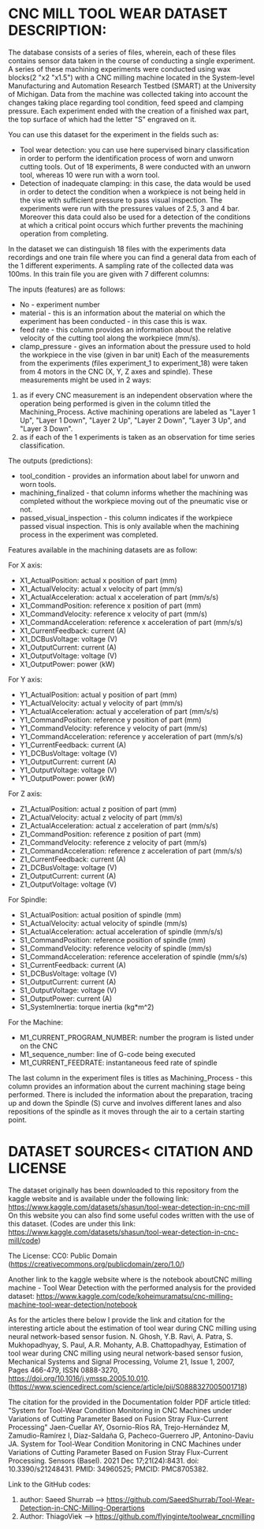 # CNC MILL TOOL WEAR DATASET DESCRIPTION:

The database consists of a series of files, wherein, each of these files contains sensor data taken in the course of conducting a single experiment.
A series of these machining experiments were conducted using wax blocks(2 "x2 "x1.5") with a CNC milling machine located in the System-level Manufacturing and Automation Research Testbed (SMART) at the University of Michigan.
Data from the machine was collected taking into account the changes taking place regarding tool condition, feed speed and clamping pressure.
Each experiment ended with the creation of a finished wax part, the top surface of which had the letter "S" engraved on it.

You can use this dataset for the experiment in the fields such as:
- Tool wear detection: you can use here supervised binary classification in order to perform the identification process of worn and unworn cutting tools.  Out of 18 experiments, 8 were conducted with an unworn tool, whereas 10 were run with a worn tool.
- Detection of inadequate clamping: in this case, the data would be used in order to detect the condition when a workpiece is not being held in the vise with sufficient pressure to pass visual inspection. The experiments were run with the pressures values of 2.5, 3 and 4 bar. Moreover this data could also be used for a detection of the conditions at which a critical point occurs which further prevents the machining operation from completing.


In the dataset we can distinguish 18 files with the experiments data recordings and one train file where you can find a general data from each of the 1 different experiments. A sampling rate of the collected data was 100ms.
In this train file you are given with 7 different columns:

The inputs (features) are as follows:
* No - experiment number 
* material - this is an information about the material on which the experiment has been conducted - in this case this is wax.
* feed rate - this column provides an information about the relative velocity of the cutting tool along the workpiece (mm/s).
* clamp_pressure - gives an information about the pressure used to hold the workpiece in the vise (given in bar unit)
Each of the measurements from the experiments (files experiment_1 to experiment_18) were taken from 4 motors in the CNC (X, Y, Z axes and spindle). 
These measurements might be used in 2 ways:
1) as if every CNC measurement is an independent observation where the operation being performed is given in the column titled the Machining_Process. Active machining operations are labeled as "Layer 1 Up", "Layer 1 Down", "Layer 2 Up", "Layer 2 Down", "Layer 3 Up", and "Layer 3 Down". 
2) as if each of the 1 experiments is taken as an observation for time series classification.

The outputs (predictions):
* tool_condition - provides an information about label for unworn and worn tools.
* machining_finalized - that column informs whether the machining was completed without the workpiece moving out of the pneumatic vise or not.
* passed_visual_inspection - this column indicates if the workpiece passed visual inspection. This is only available when the machining process in the experiment was completed.


Features available in the machining datasets are as follow:

For X axis:
* X1_ActualPosition: actual x position of part (mm)
* X1_ActualVelocity: actual x velocity of part (mm/s)
* X1_ActualAcceleration: actual x acceleration of part (mm/s/s)
* X1_CommandPosition: reference x position of part (mm)
* X1_CommandVelocity: reference x velocity of part (mm/s)
* X1_CommandAcceleration: reference x acceleration of part (mm/s/s)
* X1_CurrentFeedback: current (A)
* X1_DCBusVoltage: voltage (V)
* X1_OutputCurrent: current (A)
* X1_OutputVoltage: voltage (V)
* X1_OutputPower: power (kW)

For Y axis:
* Y1_ActualPosition: actual y position of part (mm)
* Y1_ActualVelocity: actual y velocity of part (mm/s)
* Y1_ActualAcceleration: actual y acceleration of part (mm/s/s)
* Y1_CommandPosition: reference y position of part (mm)
* Y1_CommandVelocity: reference y velocity of part (mm/s)
* Y1_CommandAcceleration: reference y acceleration of part (mm/s/s)
* Y1_CurrentFeedback: current (A)
* Y1_DCBusVoltage: voltage (V)
* Y1_OutputCurrent: current (A)
* Y1_OutputVoltage: voltage (V)
* Y1_OutputPower: power (kW)

For Z axis:
* Z1_ActualPosition: actual z position of part (mm)
* Z1_ActualVelocity: actual z velocity of part (mm/s)
* Z1_ActualAcceleration: actual z acceleration of part (mm/s/s)
* Z1_CommandPosition: reference z position of part (mm)
* Z1_CommandVelocity: reference z velocity of part (mm/s)
* Z1_CommandAcceleration: reference z acceleration of part (mm/s/s)
* Z1_CurrentFeedback: current (A)
* Z1_DCBusVoltage: voltage (V)
* Z1_OutputCurrent: current (A)
* Z1_OutputVoltage: voltage (V)

For Spindle:
* S1_ActualPosition: actual position of spindle (mm)
* S1_ActualVelocity: actual velocity of spindle (mm/s)
* S1_ActualAcceleration: actual acceleration of spindle (mm/s/s)
* S1_CommandPosition: reference position of spindle (mm)
* S1_CommandVelocity: reference velocity of spindle (mm/s)
* S1_CommandAcceleration: reference acceleration of spindle (mm/s/s)
* S1_CurrentFeedback: current (A)
* S1_DCBusVoltage: voltage (V)
* S1_OutputCurrent: current (A)
* S1_OutputVoltage: voltage (V)
* S1_OutputPower: current (A)
* S1_SystemInertia: torque inertia (kg*m^2)

For the Machine:
* M1_CURRENT_PROGRAM_NUMBER: number the program is listed under on the CNC
* M1_sequence_number: line of G-code being executed
* M1_CURRENT_FEEDRATE: instantaneous feed rate of spindle

The last column in the experiment files is titles as Machining_Process - this column provides an information about the current machining stage being performed. There is included the information about the preparation, tracing up and down the Spindle (S) curve and involves different lanes and also repositions  of the spindle as it moves through the air to a certain starting point.

# DATASET SOURCES< CITATION AND LICENSE

The dataset originally has been downloaded to this repository from the kaggle website and is available under the following link: https://www.kaggle.com/datasets/shasun/tool-wear-detection-in-cnc-mill
On this website you can also find some useful codes written with the use of this dataset.
(Codes are under this link: https://www.kaggle.com/datasets/shasun/tool-wear-detection-in-cnc-mill/code)

The License: CC0: Public Domain (https://creativecommons.org/publicdomain/zero/1.0/)

Another link to the kaggle website where is the notebook aboutCNC milling machine - Tool Wear Detection with the performed analysis for the provided dataset: https://www.kaggle.com/code/koheimuramatsu/cnc-milling-machine-tool-wear-detection/notebook



As for the articles there below I provide the link and citation for the interesting article about the estimation of tool wear during CNC milling using neural network-based sensor fusion.
N. Ghosh, Y.B. Ravi, A. Patra, S. Mukhopadhyay, S. Paul, A.R. Mohanty, A.B. Chattopadhyay,
Estimation of tool wear during CNC milling using neural network-based sensor fusion,
Mechanical Systems and Signal Processing, Volume 21, Issue 1, 2007, Pages 466-479, ISSN 0888-3270, https://doi.org/10.1016/j.ymssp.2005.10.010. 
(https://www.sciencedirect.com/science/article/pii/S0888327005001718)


The citation for the provided in the Documentation folder PDF article titled: "System for Tool-Wear Condition Monitoring in CNC Machines under Variations of Cutting Parameter Based on Fusion Stray Flux-Current Processing"
Jaen-Cuellar AY, Osornio-Ríos RA, Trejo-Hernández M, Zamudio-Ramírez I, Díaz-Saldaña G, Pacheco-Guerrero JP, Antonino-Daviu JA. System for Tool-Wear Condition Monitoring in CNC Machines under Variations of Cutting Parameter Based on Fusion Stray Flux-Current Processing. Sensors (Basel). 2021 Dec 17;21(24):8431. doi: 10.3390/s21248431. PMID: 34960525; PMCID: PMC8705382.


Link to the GitHub codes:
1) author: Saeed Shurrab --> https://github.com/SaeedShurrab/Tool-Wear-Detection-in-CNC-Milling-Operartions
2) Author: ThiagoViek --> https://github.com/flyinginte/toolwear_cncmilling
